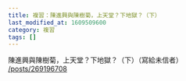 ```yaml
---
title: 複習：陳進興與陳樹菊，上天堂？下地獄？（下）
last_modified_at: 1609509600
category: 複習
tags: []
---
```


<p>陳進興與陳樹菊，上天堂？下地獄？（下）（寫給未信者）<br/>
<a href="/posts/269196708" target="_blank">/posts/269196708</a></p>
<p> </p>
